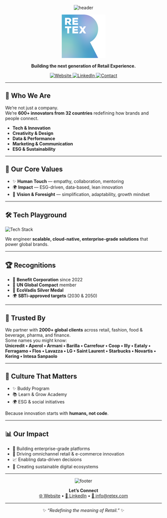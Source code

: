 <div align="center">

<!-- HEADER -->
![header](https://capsule-render.vercel.app/api?type=waving&height=220&color=gradient&customColorList=0,2,4,6,8&section=header&text=WeAreRetex%20🌐&fontSize=50&fontColor=ffffff&animation=fadeIn&fontAlignY=38&desc=Redefining%20the%20meaning%20of%20Retail.&descAlignY=55&descAlign=50)

<!-- LOGO -->
<img src="./assets/logo-retex.png" alt="Retex Logo" width="140" />

**Building the next generation of Retail Experience.**  

<!-- BADGES (brand colors) -->
<a href="https://www.retex.com">
  <img alt="Website" src="https://img.shields.io/badge/🌍-Website-2A7B9B?style=for-the-badge">
</a>
<a href="https://www.linkedin.com/company/retex-s-p-a-/">
  <img alt="LinkedIn" src="https://img.shields.io/badge/💼-LinkedIn-53AAED?style=for-the-badge&logo=linkedin&logoColor=white">
</a>
<a href="mailto:info@retex.com">
  <img alt="Contact" src="https://img.shields.io/badge/📧-Contact-C75780?style=for-the-badge">
</a>

---

</div>

## 🚀 Who We Are
We’re not just a company.  
We’re **600+ innovators from 32 countries** redefining how brands and people connect.

- **Tech & Innovation**  
- **Creativity & Design**  
- **Data & Performance**  
- **Marketing & Communication**  
- **ESG & Sustainability**

---

## 🌟 Our Core Values
- ✨ **Human Touch** — empathy, collaboration, mentoring  
- 🌍 **Impact** — ESG-driven, data-based, lean innovation  
- 🔮 **Vision & Foresight** — simplification, adaptability, growth mindset

---

## 🛠️ Tech Playground
![Tech Stack](https://skillicons.dev/icons?i=ts,js,vue,nuxt,react,next,tailwind,nodejs,graphql,wordpress,jupyter)

We engineer **scalable, cloud-native, enterprise-grade solutions** that power global brands.

---

## 🏆 Recognitions
- 🌱 **Benefit Corporation** since 2022  
- 🤝 **UN Global Compact** member  
- 🥈 **EcoVadis Silver Medal**  
- 🌍 **SBTi-approved targets** (2030 & 2050)

---

## 💼 Trusted By
We partner with **2000+ global clients** across retail, fashion, food & beverage, pharma, and finance.  
Some names you might know:  
**Unicredit • Aperol • Armani • Barilla • Carrefour • Coop • Illy • Eataly • Ferragamo • Flos • Lavazza • LG • Saint Laurent • Starbucks • Novartis • Kering • Intesa Sanpaolo**

---

## 👥 Culture That Matters
- ✨ Buddy Program  
- 📚 Learn & Grow Academy  
- 🌍 ESG & social initiatives  

Because innovation starts with **humans, not code**.

---

## 📊 Our Impact
- 🔧 Building enterprise-grade platforms  
- 🛒 Driving omnichannel retail & e-commerce innovation  
- 📈 Enabling data-driven decisions  
- 🌱 Creating sustainable digital ecosystems

---

<div align="center">

<!-- FOOTER (perfetto come da tuo esempio) -->
![footer](https://capsule-render.vercel.app/api?type=waving&height=120&color=gradient&customColorList=0,2,4,6,8&section=footer)

**Let’s Connect**  
[🌐 Website](https://www.retex.com) • [💼 LinkedIn](https://www.linkedin.com/company/retex-s-p-a-/) • [📧 info@retex.com](mailto:info@retex.com)

---

✨ *“Redefining the meaning of Retail.”* ✨

</div>
